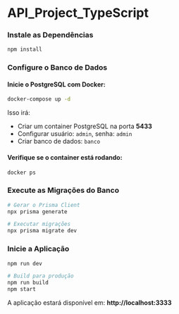 # API_Project_TypeScript

### **Instale as Dependências**

```bash
npm install
```

### **Configure o Banco de Dados**

#### Inicie o PostgreSQL com Docker:

```bash
docker-compose up -d
```

Isso irá:

- Criar um container PostgreSQL na porta **5433**
- Configurar usuário: `admin`, senha: `admin`
- Criar banco de dados: `banco`

#### Verifique se o container está rodando:

```bash
docker ps
```

###  **Execute as Migrações do Banco**

```bash
# Gerar o Prisma Client
npx prisma generate

# Executar migrações
npx prisma migrate dev
```

###  **Inicie a Aplicação**

```bash
npm run dev

# Build para produção
npm run build
npm start
```

A aplicação estará disponível em: **http://localhost:3333**
